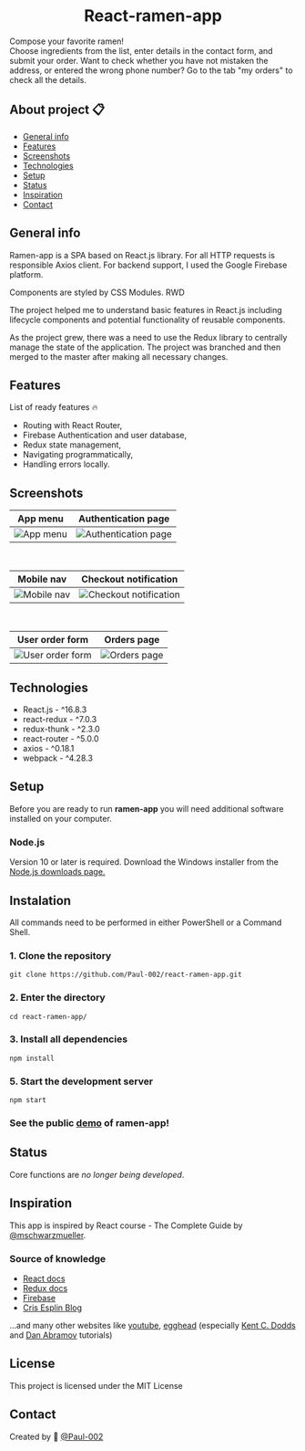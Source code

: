 <h1 align="center">React-ramen-app</h1>

Compose your favorite ramen! \
Choose ingredients from the list, enter details in the contact form, and submit your order.
Want to check whether you have not mistaken the address, or entered the wrong phone number? Go to the tab "my orders" to check all the details.

## About project :clipboard:
* [General info](#General-info)
* [Features](#features)
* [Screenshots](#Screenshots)
* [Technologies](#technologies)
* [Setup](#setup)
* [Status](#status)
* [Inspiration](#Inspiration)
* [Contact](#contact)

## General info
Ramen-app is a SPA based on React.js library. For all HTTP requests is responsible Axios client. For backend support, I used the Google Firebase platform.

Components are styled by CSS Modules. RWD

The project helped me to understand basic features in React.js including lifecycle components and potential functionality of reusable components. 

As the project grew, there was a need to use the Redux library to centrally manage the state of the application.
The project was branched and then merged to the master after making all necessary changes.

## Features
List of ready features 🔥
* Routing with React Router,
* Firebase Authentication and user database,
* Redux state management,
* Navigating programmatically,
* Handling errors locally.

## Screenshots

App menu            |  Authentication page
:-------------------------:|:-------------------------:
![App menu](./repoImages/login.jpg)  |  ![Authentication page](./repoImages/menu.jpg)

&nbsp;

Mobile nav            |  Checkout notification
:-------------------------:|:-------------------------:
![Mobile nav](./repoImages/nav.jpg)  |  ![Checkout notification](./repoImages/checkout.jpg)

&nbsp;

User order form            |  Orders page
:-------------------------:|:-------------------------:
![User order form](./repoImages/form.jpg)  |  ![Orders page](./repoImages/orders.jpg)

## Technologies
* React.js - ^16.8.3
* react-redux - ^7.0.3
* redux-thunk - ^2.3.0
* react-router - ^5.0.0
* axios - ^0.18.1
* webpack - ^4.28.3

## Setup
Before you are ready to run **ramen-app** you will need additional software installed on your computer.

### Node.js
Version 10 or later is required. Download the Windows installer from the [Node.js downloads page.](https://nodejs.org/en/download/)

## Instalation
All commands need to be performed in either PowerShell or a Command Shell.

### 1. Clone the repository
`git clone https://github.com/Paul-002/react-ramen-app.git`

### 2. Enter the directory
`cd react-ramen-app/`

### 3. Install all dependencies
`npm install`

### 5. Start the development server
`npm start`

### See the public [demo](https://paul-002.github.io/react-ramen-app/) of ramen-app! 

## Status
Core functions are _no longer being developed_.

## Inspiration
This app is inspired by React course - The Complete Guide by [@mschwarzmueller](https://github.com/mschwarzmueller).

### Source of knowledge
* [React docs](https://en.reactjs.org/docs/getting-started.html)
* [Redux docs](https://redux.js.org/introduction/getting-started)
* [Firebase](https://firebase.google.com/docs/web/setup/)
* [Cris Esplin Blog](https://howtofirebase.com/)

...and many other websites like [youtube](https://www.youtube.com/), [egghead](https://egghead.io/) 
(especially [Kent C. Dodds](https://github.com/kentcdodds) and [Dan Abramov](https://github.com/gaearon) tutorials)

## License
This project is licensed under the MIT License

## Contact
Created by :wave: [@Paul-002](https://github.com/Paul-002)
